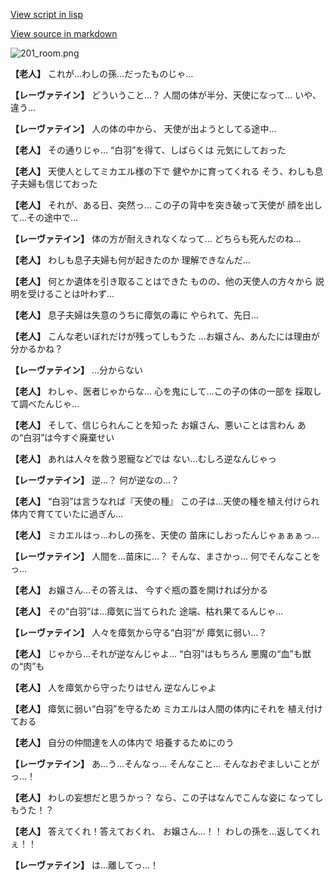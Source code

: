 [View script in lisp](../scripts/100802060.txt)

[View source in markdown](100802060.md)

![201_room.png](../images/backgrounds/201_room.png)

**【老人】**
これが…わしの孫…だったものじゃ…

**【レーヴァテイン】**
どういうこと…？
人間の体が半分、天使になって…
いや、違う…

**【レーヴァテイン】**
人の体の中から、
天使が出ようとしてる途中…

**【老人】**
その通りじゃ…
“白羽”を得て、しばらくは
元気にしておった

**【老人】**
天使人としてミカエル様の下で
健やかに育ってくれる
そう、わしも息子夫婦も信じておった

**【老人】**
それが、ある日、突然っ…
この子の背中を突き破って天使が
顔を出して…その途中で…

**【レーヴァテイン】**
体の方が耐えきれなくなって…
どちらも死んだのね…

**【老人】**
わしも息子夫婦も何が起きたのか
理解できなんだ…

**【老人】**
何とか遺体を引き取ることはできた
ものの、他の天使人の方々から
説明を受けることは叶わず…

**【老人】**
息子夫婦は失意のうちに瘴気の毒に
やられて、先日…

**【老人】**
こんな老いぼれだけが残ってしもうた
…お嬢さん、あんたには理由が
分かるかね？

**【レーヴァテイン】**
…分からない

**【老人】**
わしゃ、医者じゃからな…
心を鬼にして…この子の体の一部を
採取して調べたんじゃ…

**【老人】**
そして、信じられんことを知った
お嬢さん、悪いことは言わん
あの“白羽”は今すぐ廃棄せい

**【老人】**
あれは人々を救う恩寵などでは
ない…むしろ逆なんじゃっ

**【レーヴァテイン】**
逆…？
何が逆なの…？

**【老人】**
“白羽”は言うなれば『天使の種』
この子は…天使の種を植え付けられ
体内で育てていたに過ぎん…

**【老人】**
ミカエルはっ…わしの孫を、天使の
苗床にしおったんじゃぁぁぁっ…

**【レーヴァテイン】**
人間を…苗床に…？
そんな、まさかっ…
何でそんなことをっ…

**【老人】**
お嬢さん…その答えは、
今すぐ瓶の蓋を開ければ分かる

**【老人】**
その“白羽”は…瘴気に当てられた
途端、枯れ果てるんじゃ…

**【レーヴァテイン】**
人々を瘴気から守る“白羽”が
瘴気に弱い…？

**【老人】**
じゃから…それが逆なんじゃよ…
“白羽”はもちろん
悪魔の“血”も獣の“肉”も

**【老人】**
人を瘴気から守ったりはせん
逆なんじゃよ

**【老人】**
瘴気に弱い“白羽”を守るため
ミカエルは人間の体内にそれを
植え付けておる

**【老人】**
自分の仲間達を人の体内で
培養するためにのう

**【レーヴァテイン】**
あ…う…そんなっ…
そんなこと…
そんなおぞましいことがっ…！

**【老人】**
わしの妄想だと思うかっ？
なら、この子はなんでこんな姿に
なってしもうた！？

**【老人】**
答えてくれ！答えておくれ、
お嬢さん…！！
わしの孫を…返してくれぇ！！

**【レーヴァテイン】**
は…離してっ…！